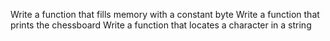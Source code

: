 Write a function that fills memory with a constant byte
Write a function that prints the chessboard
Write a function that locates a character in a string
